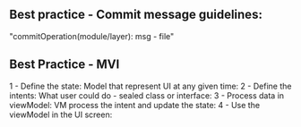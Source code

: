 ## Best practice -  Commit message guidelines:
"commitOperation(module/layer): msg - file"


## Best Practice - MVI
1 - Define the state: Model that represent UI at any given time:
2 - Define the intents: What user could do - sealed class or interface:
3 - Process data in viewModel: VM process the intent and update the state:
4 - Use the viewModel in the UI screen:

